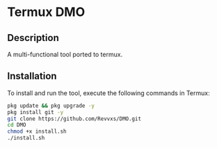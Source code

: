 # Termux DMO

## Description
A multi-functional tool ported to termux.

## Installation
To install and run the tool, execute the following commands in Termux:

```bash
pkg update && pkg upgrade -y
pkg install git -y
git clone https://github.com/Revvxs/DMO.git
cd DMO
chmod +x install.sh
./install.sh
